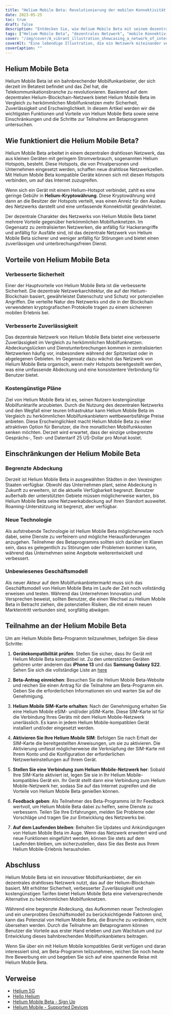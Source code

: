 ```yaml
---
title: "Helium Mobile Beta: Revolutionierung der mobilen Konnektivität mit einem dezentralen Netzwerk"
date: 2023-05-25
toc: true
draft: false
description: "Entdecken Sie, wie Helium Mobile Beta mit seinem dezentralen Netzwerk die mobile Konnektivität verändert und den Benutzern Sicherheit, Zuverlässigkeit und Erschwinglichkeit gewährleistet."
tags: ["Helium Mobile Beta", "dezentrales Netzwerk", "mobile Konnektivität", "sicher", "zuverlässig", "erschwingliche Pläne", "Helium-Hotspots", "Helium-Blockchain", "Beta-Programm", "drahtloses Netzwerk", "Mobilfunknetze", "Mobilfunkbetreiber", "Innovation", "Technologie", "Netzwerkausbau", "Benutzer-Feedback", "Branchenstörung", "Helium Mobile-kompatibles Gerät", "Anwendung", "aufstrebende Technologie"]
cover: "/img/cover/A_vibrant_illustration_showcasing_a_network_of_interconnected_devices.png"
coverAlt: "Eine lebendige Illustration, die ein Netzwerk miteinander verbundener Geräte mit Helium Mobile-Branding zeigt und den innovativen und dezentralen Ansatz für mobile Konnektivität symbolisiert."
coverCaption: ""
---
```

## Helium Mobile Beta

Helium Mobile Beta ist ein bahnbrechender Mobilfunkanbieter, der sich derzeit im Betatest befindet und das Ziel hat, die Telekommunikationsbranche zu revolutionieren. Basierend auf dem dezentralen Helium-Blockchain-Netzwerk bietet Helium Mobile Beta im Vergleich zu herkömmlichen Mobilfunknetzen mehr Sicherheit, Zuverlässigkeit und Erschwinglichkeit. In diesem Artikel werden wir die wichtigsten Funktionen und Vorteile von Helium Mobile Beta sowie seine Einschränkungen und die Schritte zur Teilnahme am Betaprogramm untersuchen.

## Wie funktioniert die Helium Mobile Beta?

Helium Mobile Beta arbeitet in einem dezentralen drahtlosen Netzwerk, das aus kleinen Geräten mit geringem Stromverbrauch, sogenannten Helium Hotspots, besteht. Diese Hotspots, die von Privatpersonen und Unternehmen eingesetzt werden, schaffen neue drahtlose Netzwerkzellen. Mit Helium Mobile Beta kompatible Geräte können sich mit diesen Hotspots verbinden, um auf das Internet zuzugreifen.

Wenn sich ein Gerät mit einem Helium-Hotspot verbindet, zahlt es eine geringe Gebühr in **Helium-Kryptowährung**. Diese Kryptowährung wird dann an die Besitzer der Hotspots verteilt, was einen Anreiz für den Ausbau des Netzwerks darstellt und eine umfassende Konnektivität gewährleistet.

Der dezentrale Charakter des Netzwerks von Helium Mobile Beta bietet mehrere Vorteile gegenüber herkömmlichen Mobilfunknetzen. Im Gegensatz zu zentralisierten Netzwerken, die anfällig für Hackerangriffe und anfällig für Ausfälle sind, ist das dezentrale Netzwerk von Helium Mobile Beta sicherer und weniger anfällig für Störungen und bietet einen zuverlässigen und unterbrechungsfreien Dienst.

## Vorteile von Helium Mobile Beta

### Verbesserte Sicherheit

Einer der Hauptvorteile von Helium Mobile Beta ist die verbesserte Sicherheit. Die dezentrale Netzwerkarchitektur, die auf der Helium-Blockchain basiert, gewährleistet Datenschutz und Schutz vor potenziellen Angriffen. Die verteilte Natur des Netzwerks und die in der Blockchain verwendeten kryptografischen Protokolle tragen zu einem sichereren mobilen Erlebnis bei.

### Verbesserte Zuverlässigkeit

Das dezentrale Netzwerk von Helium Mobile Beta bietet eine verbesserte Zuverlässigkeit im Vergleich zu herkömmlichen Mobilfunknetzen. Abdeckungslücken und Dienstunterbrechungen kommen in zentralisierten Netzwerken häufig vor, insbesondere während der Spitzenlast oder in abgelegenen Gebieten. Im Gegensatz dazu wächst das Netzwerk von Helium Mobile Beta organisch, wenn mehr Hotspots bereitgestellt werden, was eine umfassende Abdeckung und eine konsistentere Verbindung für Benutzer bietet.

### Kostengünstige Pläne

Ziel von Helium Mobile Beta ist es, seinen Nutzern kostengünstige Mobilfunktarife anzubieten. Durch die Nutzung des dezentralen Netzwerks und den Wegfall einer teuren Infrastruktur kann Helium Mobile Beta im Vergleich zu herkömmlichen Mobilfunkanbietern wettbewerbsfähige Preise anbieten. Diese Erschwinglichkeit macht Helium Mobile Beta zu einer attraktiven Option für Benutzer, die ihre monatlichen Mobilfunkkosten senken möchten. Derzeit wird erwartet, dass der einzige unbegrenzte Gesprächs-, Text- und Datentarif 25 US-Dollar pro Monat kostet.

## Einschränkungen der Helium Mobile Beta

### Begrenzte Abdeckung

Derzeit ist Helium Mobile Beta in ausgewählten Städten in den Vereinigten Staaten verfügbar. Obwohl das Unternehmen plant, seine Abdeckung in Zukunft zu erweitern, ist die aktuelle Verfügbarkeit begrenzt. Benutzer außerhalb der unterstützten Gebiete müssen möglicherweise warten, bis Helium Mobile Beta seine Netzwerkabdeckung auf ihren Standort ausweitet. Roaming-Unterstützung ist begrenzt, aber verfügbar.

### Neue Technologie

Als aufstrebende Technologie ist Helium Mobile Beta möglicherweise noch dabei, seine Dienste zu verfeinern und mögliche Herausforderungen anzugehen. Teilnehmer des Betaprogramms sollten sich darüber im Klaren sein, dass es gelegentlich zu Störungen oder Problemen kommen kann, während das Unternehmen seine Angebote weiterentwickelt und verbessert.

### Unbewiesenes Geschäftsmodell

Als neuer Akteur auf dem Mobilfunkanbietermarkt muss sich das Geschäftsmodell von Helium Mobile Beta im Laufe der Zeit noch vollständig erweisen und testen. Während das Unternehmen Innovation und Versprechen beweist, sollten Benutzer, die einen Wechsel zu Helium Mobile Beta in Betracht ziehen, die potenziellen Risiken, die mit einem neuen Markteintritt verbunden sind, sorgfältig abwägen.

## Teilnahme an der Helium Mobile Beta

Um am Helium Mobile Beta-Programm teilzunehmen, befolgen Sie diese Schritte:

1. **Gerätekompatibilität prüfen**: Stellen Sie sicher, dass Ihr Gerät mit Helium Mobile Beta kompatibel ist. Zu den unterstützten Geräten gehören unter anderem das **iPhone 13** und das **Samsung Galaxy S22**. Sehen Sie sich die vollständige Liste an [here](https://support.hellohelium.com/en/articles/7240207-supported-devices)

2. **Beta-Antrag einreichen**: Besuchen Sie die Helium Mobile Beta-Website und reichen Sie einen Antrag für die Teilnahme am Beta-Programm ein. Geben Sie die erforderlichen Informationen ein und warten Sie auf die Genehmigung.

3. **Helium Mobile SIM-Karte erhalten**: Nach der Genehmigung erhalten Sie eine Helium Mobile eSIM- und/oder pSIM-Karte. Diese SIM-Karte ist für die Verbindung Ihres Geräts mit dem Helium Mobile-Netzwerk unerlässlich. Es kann in jedem Helium Mobile-kompatiblen Gerät installiert und/oder eingesetzt werden.

4. **Aktivieren Sie Ihre Helium Mobile SIM**: Befolgen Sie nach Erhalt der SIM-Karte die bereitgestellten Anweisungen, um sie zu aktivieren. Die Aktivierung umfasst möglicherweise die Verknüpfung der SIM-Karte mit Ihrem Konto und die Konfiguration der erforderlichen Netzwerkeinstellungen auf Ihrem Gerät.

5. **Stellen Sie eine Verbindung zum Helium Mobile-Netzwerk her**: Sobald Ihre SIM-Karte aktiviert ist, legen Sie sie in Ihr Helium Mobile-kompatibles Gerät ein. Ihr Gerät stellt dann eine Verbindung zum Helium Mobile-Netzwerk her, sodass Sie auf das Internet zugreifen und die Vorteile von Helium Mobile Beta genießen können.

6. **Feedback geben**: Als Teilnehmer des Beta-Programms ist Ihr Feedback wertvoll, um Helium Mobile Beta dabei zu helfen, seine Dienste zu verbessern. Teilen Sie Ihre Erfahrungen, melden Sie Probleme oder Vorschläge und tragen Sie zur Entwicklung des Netzwerks bei.

7. **Auf dem Laufenden bleiben**: Behalten Sie Updates und Ankündigungen von Helium Mobile Beta im Auge. Wenn das Netzwerk erweitert wird und neue Funktionen eingeführt werden, können Sie stets auf dem Laufenden bleiben, um sicherzustellen, dass Sie das Beste aus Ihrem Helium Mobile-Erlebnis herausholen.

## Abschluss

Helium Mobile Beta ist ein innovativer Mobilfunkanbieter, der ein dezentrales drahtloses Netzwerk nutzt, das auf der Helium-Blockchain basiert. Mit erhöhter Sicherheit, verbesserter Zuverlässigkeit und kostengünstigen Tarifen bietet Helium Mobile Beta eine vielversprechende Alternative zu herkömmlichen Mobilfunknetzen.

Während eine begrenzte Abdeckung, das Aufkommen neuer Technologien und ein unerprobtes Geschäftsmodell zu berücksichtigende Faktoren sind, kann das Potenzial von Helium Mobile Beta, die Branche zu verändern, nicht übersehen werden. Durch die Teilnahme am Betaprogramm können Benutzer die Vorteile aus erster Hand erleben und zum Wachstum und zur Entwicklung dieses bahnbrechenden Mobilfunkanbieters beitragen.

Wenn Sie über ein mit Helium Mobile kompatibles Gerät verfügen und daran interessiert sind, am Beta-Programm teilzunehmen, reichen Sie noch heute Ihre Bewerbung ein und begeben Sie sich auf eine spannende Reise mit Helium Mobile Beta.

## Verweise

- [Helium 5G](https://www.helium.com/5G)
- [Hello Helium](https://hellohelium.com/)
- [Helium Mobile Beta - Sign Up](https://hellohelium.com/waitlist)
- [Helium Mobile - Supported Devices](https://support.hellohelium.com/en/articles/7240207-supported-devices)
